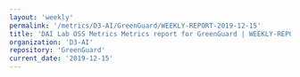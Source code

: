 ```yaml
---
layout: 'weekly'
permalink: '/metrics/D3-AI/GreenGuard/WEEKLY-REPORT-2019-12-15'
title: 'DAI Lab OSS Metrics Metrics report for GreenGuard | WEEKLY-REPORT-2019-12-15'
organization: 'D3-AI'
repository: 'GreenGuard'
current_date: '2019-12-15'
---
```


